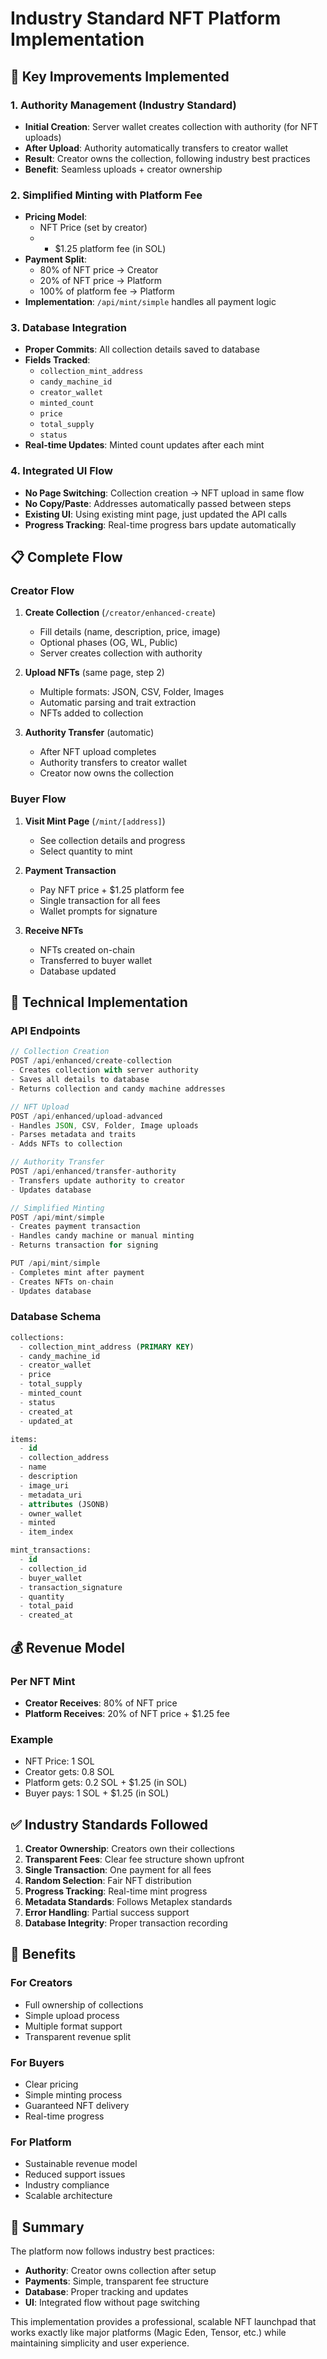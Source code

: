 # Industry Standard NFT Platform Implementation

## 🎯 Key Improvements Implemented

### 1. **Authority Management (Industry Standard)**
- **Initial Creation**: Server wallet creates collection with authority (for NFT uploads)
- **After Upload**: Authority automatically transfers to creator wallet
- **Result**: Creator owns the collection, following industry best practices
- **Benefit**: Seamless uploads + creator ownership

### 2. **Simplified Minting with Platform Fee**
- **Pricing Model**: 
  - NFT Price (set by creator)
  - + $1.25 platform fee (in SOL)
- **Payment Split**:
  - 80% of NFT price → Creator
  - 20% of NFT price → Platform
  - 100% of platform fee → Platform
- **Implementation**: `/api/mint/simple` handles all payment logic

### 3. **Database Integration**
- **Proper Commits**: All collection details saved to database
- **Fields Tracked**:
  - `collection_mint_address`
  - `candy_machine_id`
  - `creator_wallet`
  - `minted_count`
  - `price`
  - `total_supply`
  - `status`
- **Real-time Updates**: Minted count updates after each mint

### 4. **Integrated UI Flow**
- **No Page Switching**: Collection creation → NFT upload in same flow
- **No Copy/Paste**: Addresses automatically passed between steps
- **Existing UI**: Using existing mint page, just updated the API calls
- **Progress Tracking**: Real-time progress bars update automatically

## 📋 Complete Flow

### **Creator Flow**
1. **Create Collection** (`/creator/enhanced-create`)
   - Fill details (name, description, price, image)
   - Optional phases (OG, WL, Public)
   - Server creates collection with authority

2. **Upload NFTs** (same page, step 2)
   - Multiple formats: JSON, CSV, Folder, Images
   - Automatic parsing and trait extraction
   - NFTs added to collection

3. **Authority Transfer** (automatic)
   - After NFT upload completes
   - Authority transfers to creator wallet
   - Creator now owns the collection

### **Buyer Flow**
1. **Visit Mint Page** (`/mint/[address]`)
   - See collection details and progress
   - Select quantity to mint

2. **Payment Transaction**
   - Pay NFT price + $1.25 platform fee
   - Single transaction for all fees
   - Wallet prompts for signature

3. **Receive NFTs**
   - NFTs created on-chain
   - Transferred to buyer wallet
   - Database updated

## 🔧 Technical Implementation

### **API Endpoints**
```typescript
// Collection Creation
POST /api/enhanced/create-collection
- Creates collection with server authority
- Saves all details to database
- Returns collection and candy machine addresses

// NFT Upload
POST /api/enhanced/upload-advanced
- Handles JSON, CSV, Folder, Image uploads
- Parses metadata and traits
- Adds NFTs to collection

// Authority Transfer
POST /api/enhanced/transfer-authority
- Transfers update authority to creator
- Updates database

// Simplified Minting
POST /api/mint/simple
- Creates payment transaction
- Handles candy machine or manual minting
- Returns transaction for signing

PUT /api/mint/simple
- Completes mint after payment
- Creates NFTs on-chain
- Updates database
```

### **Database Schema**
```sql
collections:
  - collection_mint_address (PRIMARY KEY)
  - candy_machine_id
  - creator_wallet
  - price
  - total_supply
  - minted_count
  - status
  - created_at
  - updated_at

items:
  - id
  - collection_address
  - name
  - description
  - image_uri
  - metadata_uri
  - attributes (JSONB)
  - owner_wallet
  - minted
  - item_index

mint_transactions:
  - id
  - collection_id
  - buyer_wallet
  - transaction_signature
  - quantity
  - total_paid
  - created_at
```

## 💰 Revenue Model

### **Per NFT Mint**
- **Creator Receives**: 80% of NFT price
- **Platform Receives**: 20% of NFT price + $1.25 fee

### **Example**
- NFT Price: 1 SOL
- Creator gets: 0.8 SOL
- Platform gets: 0.2 SOL + $1.25 (in SOL)
- Buyer pays: 1 SOL + $1.25 (in SOL)

## ✅ Industry Standards Followed

1. **Creator Ownership**: Creators own their collections
2. **Transparent Fees**: Clear fee structure shown upfront
3. **Single Transaction**: One payment for all fees
4. **Random Selection**: Fair NFT distribution
5. **Progress Tracking**: Real-time mint progress
6. **Metadata Standards**: Follows Metaplex standards
7. **Error Handling**: Partial success support
8. **Database Integrity**: Proper transaction recording

## 🚀 Benefits

### **For Creators**
- Full ownership of collections
- Simple upload process
- Multiple format support
- Transparent revenue split

### **For Buyers**
- Clear pricing
- Simple minting process
- Guaranteed NFT delivery
- Real-time progress

### **For Platform**
- Sustainable revenue model
- Reduced support issues
- Industry compliance
- Scalable architecture

## 📝 Summary

The platform now follows industry best practices:
- **Authority**: Creator owns collection after setup
- **Payments**: Simple, transparent fee structure
- **Database**: Proper tracking and updates
- **UI**: Integrated flow without page switching

This implementation provides a professional, scalable NFT launchpad that works exactly like major platforms (Magic Eden, Tensor, etc.) while maintaining simplicity and user experience.
